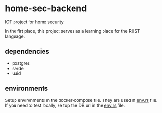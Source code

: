 # home-sec-backend
IOT project for home security

In the firt place, this project serves as a learning place for the RUST language.

## dependencies

- postgres
- serde
- uuid

## environments

Setup environments in the docker-compose file. They are used in [env.rs](src/common/env.rs) file.
If you need to test locally, se tup the DB url in the [env.rs](src/common/env.rs) file.

